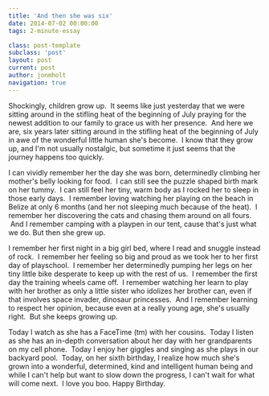```yaml
---
title: 'And then she was six'
date: 2014-07-02 00:00:00 
tags: 2-minute-essay

class: post-template
subclass: 'post'
layout: post
current: post
author: jonmholt
navigation: true
---
```

Shockingly, children grow up. &nbsp;It seems like just yesterday that we were sitting around in the stifling heat of the beginning of July praying for the newest addition to our family to grace us with her presence. &nbsp;And here we are, six years later sitting around in the stifling heat of the beginning of July in awe of the wonderful little human she's become. &nbsp;I know that they grow up, and I'm not usually nostalgic, but sometime it just seems that the journey happens too quickly.

<a name="more"></a>I can vividly remember her the day she was born, determinedly climbing her mother's belly looking for food. &nbsp;I can still see the puzzle shaped birth mark on her tummy. &nbsp;I can still feel her tiny, warm body as I rocked her to sleep in those early days. &nbsp;I remember loving watching her playing on the beach in Belize at only 6 months (and her not sleeping much because of the heat). &nbsp;I remember her discovering the cats and chasing them around on all fours. &nbsp;And I remember camping with a playpen in our tent, cause that's just what we do. But then she grew up. 

I remember her first night in a big girl bed, where I read and snuggle instead of rock. &nbsp;I remember her feeling so big and proud as we took her to her first day of playschool. &nbsp;I remember her determinedly pumping her legs on her tiny little bike desperate to keep up with the rest of us. &nbsp;I remember the first day the training wheels came off. &nbsp;I remember watching her learn to play with her brother as only a little sister who idolizes her brother can, even if that involves space invader, dinosaur princesses. &nbsp;And I remember learning to respect her opinion, because even at a really young age, she's usually right. &nbsp;But she keeps growing up.

Today I watch as she has a FaceTime (tm) with her cousins. &nbsp;Today I listen as she has an in-depth conversation about her day with her grandparents on my cell phone. &nbsp;Today I enjoy her giggles and singing as she plays in our backyard pool. &nbsp;Today, on her sixth birthday, I realize how much she's grown into a wonderful, determined, kind and intelligent human being and while I can't help but want to slow down the progress, I can't wait for what will come next. &nbsp;I love you boo. Happy Birthday.
